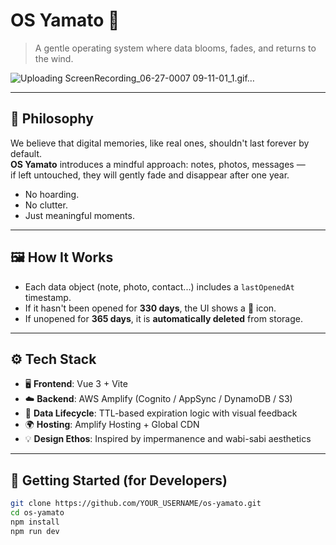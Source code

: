 # OS Yamato 🌸

> A gentle operating system where data blooms, fades, and returns to the wind.


![Uploading ScreenRecording_06-27-0007 09-11-01_1.gif…]()

---

## 🌿 Philosophy

We believe that digital memories, like real ones, shouldn't last forever by default.  
**OS Yamato** introduces a mindful approach: notes, photos, messages —  
if left untouched, they will gently fade and disappear after one year.

- No hoarding.  
- No clutter.  
- Just meaningful moments.

---

## 🖼️ How It Works

- Each data object (note, photo, contact...) includes a `lastOpenedAt` timestamp.
- If it hasn't been opened for **330 days**, the UI shows a 🥀 icon.
- If unopened for **365 days**, it is **automatically deleted** from storage.


---

## ⚙️ Tech Stack

- 🖥️ **Frontend**: Vue 3 + Vite  
- ☁️ **Backend**: AWS Amplify (Cognito / AppSync / DynamoDB / S3)  
- 🧠 **Data Lifecycle**: TTL-based expiration logic with visual feedback  
- 🌍 **Hosting**: Amplify Hosting + Global CDN  
- 💡 **Design Ethos**: Inspired by impermanence and wabi-sabi aesthetics

---

## 🚀 Getting Started (for Developers)

```bash
git clone https://github.com/YOUR_USERNAME/os-yamato.git
cd os-yamato
npm install
npm run dev
